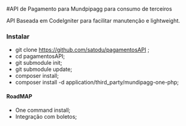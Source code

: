 #API de Pagamento para Mundpipagg para consumo de terceiros

API Baseada em CodeIgniter para facilitar manutenção e lightweight.

### Instalar
- git clone https://github.com/satodu/pagamentosAPI ;
- cd pagamentosAPI;
- git submodule init;
- git submodule update;
- composer install;
- composer install -d application/third_party/mundipagg-one-php;

#### RoadMAP
 - One command install;
 - Integração com boletos;